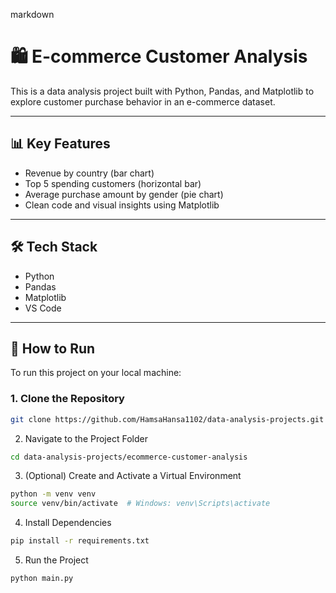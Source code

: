 markdown
# 🛍️ E-commerce Customer Analysis

This is a data analysis project built with Python, Pandas, and Matplotlib to explore customer purchase behavior in an e-commerce dataset.

---

## 📊 Key Features
- Revenue by country (bar chart)
- Top 5 spending customers (horizontal bar)
- Average purchase amount by gender (pie chart)
- Clean code and visual insights using Matplotlib

---

## 🛠️ Tech Stack
- Python
- Pandas
- Matplotlib
- VS Code

---

## 🚀 How to Run

To run this project on your local machine:

### 1. Clone the Repository
```bash
git clone https://github.com/HamsaHansa1102/data-analysis-projects.git 
```

2. Navigate to the Project Folder
```bash
cd data-analysis-projects/ecommerce-customer-analysis
```

3. (Optional) Create and Activate a Virtual Environment
```bash
python -m venv venv
source venv/bin/activate  # Windows: venv\Scripts\activate
```

4. Install Dependencies
```bash
pip install -r requirements.txt
```

5. Run the Project
```bash
python main.py
```